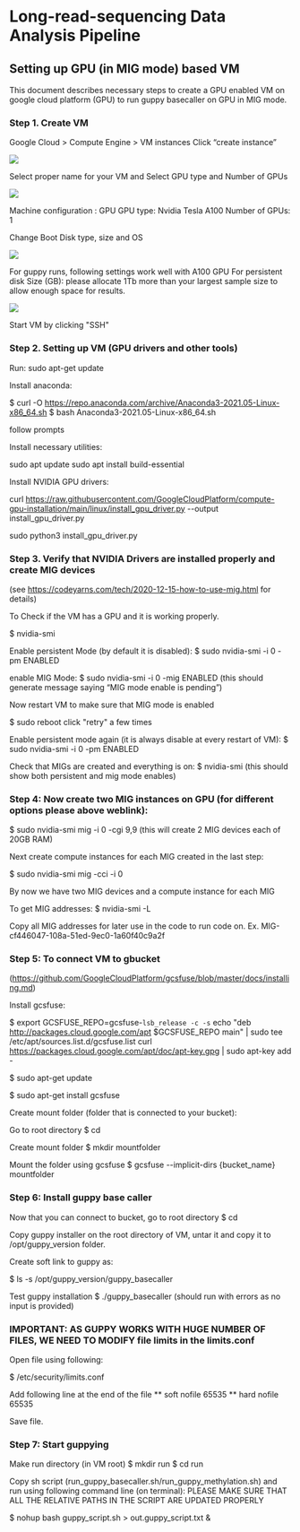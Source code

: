 <h1>Long-read-sequencing Data Analysis Pipeline</h1>
<h2>Setting up GPU (in MIG mode) based VM </h2>

This document describes necessary steps to create a GPU enabled VM on google cloud platform (GPU) to run guppy basecaller on GPU in MIG mode.

### Step 1. Create VM

Google Cloud > Compute Engine > VM instances
Click “create instance”

![](gcp1.jpg)

Select proper name for your VM and Select GPU type and Number of GPUs 

![](gcp2.jpg)

Machine configuration : GPU 
GPU type: Nvidia Tesla A100
Number of GPUs: 1

Change Boot Disk type, size and OS 

![](gcp3.jpg)

For guppy runs, following settings work well with A100 GPU
For persistent disk Size (GB): please allocate  1Tb more than your largest sample size to allow enough space for results.

![](gcp4.jpg)

Start VM by clicking "SSH"

### Step 2. Setting up VM (GPU drivers and other tools)


Run: sudo apt-get update

Install anaconda: 

$ curl -O https://repo.anaconda.com/archive/Anaconda3-2021.05-Linux-x86_64.sh
$ bash Anaconda3-2021.05-Linux-x86_64.sh

follow prompts

Install necessary utilities:

sudo apt update 
sudo apt install build-essential 

Install NVIDIA GPU drivers:

curl https://raw.githubusercontent.com/GoogleCloudPlatform/compute-gpu-installation/main/linux/install_gpu_driver.py --output install_gpu_driver.py

sudo python3 install_gpu_driver.py


### Step 3. Verify that NVIDIA Drivers are installed properly and create MIG devices

(see https://codeyarns.com/tech/2020-12-15-how-to-use-mig.html for details)

To Check if the VM has a GPU and it is working properly.

$ nvidia-smi
 
Enable persistent Mode (by default it is disabled): 
$ sudo nvidia-smi -i 0 -pm ENABLED

enable MIG Mode: 
$ sudo nvidia-smi -i 0 -mig ENABLED (this should generate message saying “MIG mode enable is pending”)

Now restart VM to make sure that MIG mode is enabled

$ sudo reboot
click "retry" a few times 

Enable persistent mode again (it is always disable at every restart of VM):
$ sudo nvidia-smi -i 0 -pm ENABLED


Check that MIGs are created and everything is on:
$ nvidia-smi (this should show both persistent and mig mode enables)

### Step 4: Now create two MIG instances on GPU (for different options please above weblink):

$ sudo nvidia-smi mig -i 0 -cgi 9,9 (this will create 2 MIG devices each of 20GB RAM)

Next create compute instances for each MIG created in the last step:

$ sudo nvidia-smi mig -cci -i 0

By now we have two MIG devices and a compute instance for each MIG

To get MIG addresses: 
$ nvidia-smi -L 

Copy all MIG addresses for later use in the code to run code on.
Ex. MIG-cf446047-108a-51ed-9ec0-1a60f40c9a2f


### Step 5: To connect VM to gbucket

(https://github.com/GoogleCloudPlatform/gcsfuse/blob/master/docs/installing.md)

Install gcsfuse: 

$ export GCSFUSE_REPO=gcsfuse-`lsb_release -c -s` echo "deb http://packages.cloud.google.com/apt $GCSFUSE_REPO main" | sudo tee /etc/apt/sources.list.d/gcsfuse.list curl https://packages.cloud.google.com/apt/doc/apt-key.gpg | sudo apt-key add -

$ sudo apt-get update

$ sudo apt-get install gcsfuse

Create mount folder (folder that is connected to your bucket):

Go to root directory
$ cd

Create mount folder 
$ mkdir mountfolder 

Mount the folder using gcsfuse
$ gcsfuse --implicit-dirs {bucket_name} mountfolder

### Step 6: Install guppy base caller

Now that you can connect to bucket, go to root directory 
$ cd 

Copy guppy installer on the root directory of VM, untar it and copy it to /opt/guppy_version folder.

Create soft link to guppy as:

$ ls -s /opt/guppy_version/guppy_basecaller

Test guppy installation
$ ./guppy_basecaller (should run with errors as no input is provided) 


### IMPORTANT: AS GUPPY WORKS WITH HUGE NUMBER OF FILES, WE NEED TO MODIFY file limits in the limits.conf

Open file using following:

$ /etc/security/limits.conf 

Add following line at the end of the file
&#42;*               soft    nofile          65535
&#42;*               hard    nofile          65535

Save file.

### Step 7: Start guppying

Make run directory (in VM root)
$ mkdir run
$ cd run

Copy sh script (run_guppy_basecaller.sh/run_guppy_methylation.sh) and run using following command line (on terminal): PLEASE MAKE SURE THAT ALL THE RELATIVE PATHS IN THE SCRIPT ARE UPDATED PROPERLY

$ nohup bash guppy_script.sh > out.guppy_script.txt &



